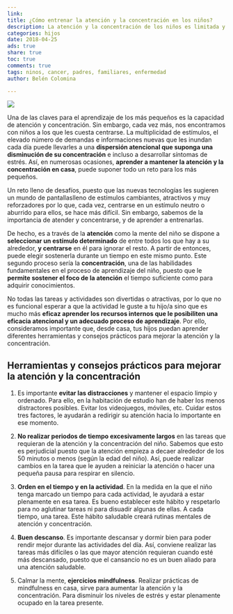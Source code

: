 ```yaml
---
link:
title: ¿Cómo entrenar la atención y la concentración en los niños?
description: La atención y la concentración de los niños es limitada y por eso es importante que la entrenen. Con unos pocos consejos lograremos que aprendan a concentrarse.
categories: hijos
date: 2018-04-25
ads: true
share: true
toc: true
comments: true
tags: ninos, cancer, padres, familiares, enfermedad
author: Belén Colomina

---
```

![](http://familiasana.info/images/hijos/nino-concentrado-c_0.jpg)

Una de las claves para el aprendizaje de los más pequeños es la capacidad de atención y concentración. Sin embargo, cada vez más, nos encontramos con niños a los que les cuesta centrarse. La multiplicidad de estímulos, el elevado número de demandas e informaciones nuevas que les inundan cada día puede llevarles a una **dispersión atencional que suponga una disminución de su concentración** e incluso a desarrollar síntomas de estrés. Así, en numerosas ocasiones, **aprender a mantener la atención y la concentración en casa**, puede suponer todo un reto para los más pequeños.

Un reto lleno de desafíos, puesto que las nuevas tecnologías les sugieren un mundo de pantallaslleno de estímulos cambiantes, atractivos y muy reforzadores por lo que, cada vez, centrarse en un estímulo neutro o aburrido para ellos, se hace más difícil. Sin embargo, sabemos de la importancia de atender y concentrarse, y de aprender a entrenarlas.

De hecho, es a través de la **atención** como la mente del niño se dispone a **seleccionar un estímulo determinado** de entre todos los que hay a su alrededor, **y centrarse** en él para ignorar el resto. A partir de entonces, puede elegir sostenerla durante un tiempo en este mismo punto. Este segundo proceso sería la **concentración**, una de las habilidades fundamentales en el proceso de aprendizaje del niño, puesto que le **permite sostener el foco de la atención** el tiempo suficiente como para adquirir conocimientos.

No todas las tareas y actividades son divertidas o atractivas, por lo que no es funcional esperar a que la actividad le guste a tu hijo/a sino que es mucho más **eficaz aprender los recursos internos que le posibiliten una eficacia atencional y un adecuado proceso de aprendizaje**. Por ello, consideramos importante que, desde casa, tus hijos puedan aprender diferentes herramientas y consejos prácticos para mejorar la atención y la concentración.

## Herramientas y consejos prácticos para mejorar la atención y la concentración

1. Es importante **evitar las distracciones** y mantener el espacio limpio y ordenado. Para ello, en la habitación de estudio han de haber los menos distractores posibles. Evitar los videojuegos, móviles, etc. Cuidar estos tres factores, le ayudarán a redirigir su atención hacia lo importante en ese momento.

2. **No realizar periodos de tiempo excesivamente largos** en las tareas que requieran de la atención y la concentración del niño. Sabemos que esto es perjudicial puesto que la atención empieza a decaer alrededor de los 50 minutos o menos (según la edad del niño). Así, puede realizar cambios en la tarea que le ayuden a reiniciar la atención o hacer una pequeña pausa para respirar en silencio.

3. **Orden en el tiempo y en la actividad**. En la medida en la que el niño tenga marcado un tiempo para cada actividad, le ayudará a estar plenamente en esa tarea. Es bueno establecer este hábito y respetarlo para no aglutinar tareas ni para disuadir algunas de ellas. A cada tiempo, una tarea. Este hábito saludable creará rutinas mentales de atención y concentración.

4. **Buen descanso**. Es importante descansar y dormir bien para poder rendir mejor durante las actividades del día. Así, conviene realizar las tareas más difíciles o las que mayor atención requieran cuando esté más descansado, puesto que el cansancio no es un buen aliado para una atención saludable.

5. Calmar la mente, **ejercicios mindfulness**. Realizar prácticas de mindfulness en casa, sirve para aumentar la atención y la concentración. Para disminuir los niveles de estrés y estar plenamente ocupado en la tarea presente. 
